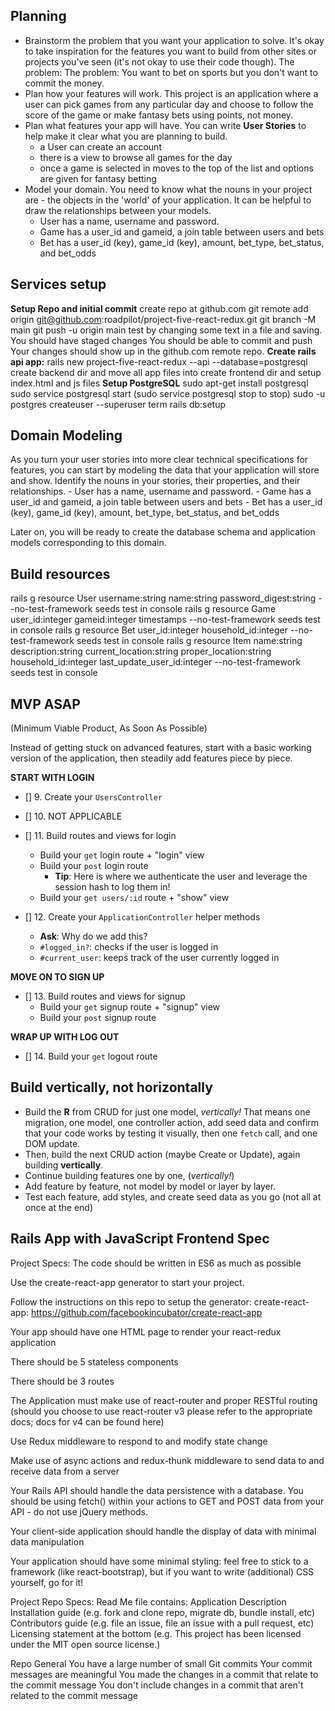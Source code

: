 ## Planning

- Brainstorm the problem that you want your application to solve. It's okay to take inspiration for the features you want to build from other sites or projects you've seen (it's not okay to use their code though).
    The problem: The problem: You want to bet on sports but you don't want to commit the money. 
- Plan how your features will work.
    This project is an application where a user can pick games from any particular day and choose to follow the score of the game or make fantasy bets using points, not money.
- Plan what features your app will have. You can write **User Stories** to help make it clear what you are planning to build.
    - a User can create an account
    - there is a view to browse all games for the day
    - once a game is selected in moves to the top of the list and options are given for fantasy betting
- Model your domain. You need to know what the nouns in your project are - the objects in the 'world' of your application. It can be helpful to draw the relationships between your models.
    - User has a name, username and password.
    - Game has a user_id and gameid, a join table between users and bets
    - Bet has a user_id (key), game_id (key), amount, bet_type, bet_status, and bet_odds 
    
## Services setup
**Setup Repo and initial commit**
    create repo at github.com
    git remote add origin git@github.com:roadpilot/project-five-react-redux.git
    git branch -M main
    git push -u origin main
    test by changing some text in a file and saving.
    You should have staged changes
    You should be able to commit and push
    Your changes should show up in the github.com remote repo.
**Create rails api app:**
    rails new project-five-react-redux --api --database=postgresql
    create backend dir and move all app files into
    create frontend dir and setup index.html and js files
**Setup PostgreSQL**
    sudo apt-get install postgresql
    sudo service postgresql start (sudo service postgresql stop to stop)
    sudo -u postgres createuser --superuser term
    rails db:setup

## Domain Modeling
As you turn your user stories into more clear technical specifications for features, you can start by modeling the data that your application will store and show. Identify the nouns in your stories, their properties, and their relationships.
    - User has a name, username and password.
    - Game has a user_id and gameid, a join table between users and bets
    - Bet has a user_id (key), game_id (key), amount, bet_type, bet_status, and bet_odds 

Later on, you will be ready to create the database schema and application models corresponding to this domain.

## Build resources
rails g resource User username:string name:string password_digest:string --no-test-framework
    seeds
    test in console
rails g resource Game user_id:integer gameid:integer timestamps --no-test-framework
    seeds
    test in console
rails g resource Bet user_id:integer household_id:integer --no-test-framework
    seeds
    test in console
rails g resource Item name:string description:string current_location:string proper_location:string household_id:integer last_update_user_id:integer --no-test-framework
    seeds
    test in console

## MVP ASAP
(Minimum Viable Product, As Soon As Possible)

Instead of getting stuck on advanced features, start with a basic working version of the application, then steadily add features piece by piece.

**START WITH LOGIN**

- [] 9. Create your `UsersController`

- [] 10. NOT APPLICABLE

- [] 11. Build routes and views for login
  - Build your `get` login route + "login" view
  - Build your `post` login route
      - **Tip**: Here is where we authenticate the user and leverage the session hash to log them in!
  - Build your `get users/:id` route + "show" view

- [] 12. Create your `ApplicationController` helper methods
  - **Ask**: Why do we add this?
  - `#logged_in?`: checks if the user is logged in
  - `#current_user`: keeps track of the user currently logged in

**MOVE ON TO SIGN UP**
- [] 13. Build routes and views for signup
  - Build your `get` signup route + "signup" view
  - Build your `post` signup route

**WRAP UP WITH LOG OUT**
- [] 14. Build your `get` logout route

## Build vertically, not horizontally

- Build the **R** from CRUD for just one model, _vertically!_ That means one migration, one model, one controller action, add seed data and confirm that your code works by testing it visually, then one `fetch` call, and one DOM update. 
- Then, build the next CRUD action (maybe Create or Update), again building **vertically**.
- Continue building features one by one, (_vertically!_)
- Add feature by feature, not model by model or layer by layer.
- Test each feature, add styles, and create seed data as you go (not all at once at the end)


## Rails App with JavaScript Frontend Spec

Project Specs:
The code should be written in ES6 as much as possible

Use the create-react-app generator to start your project.

Follow the instructions on this repo to setup the generator: create-react-app: https://github.com/facebookincubator/create-react-app

Your app should have one HTML page to render your react-redux application

There should be 5 stateless components

There should be 3 routes

The Application must make use of react-router and proper RESTful routing (should you choose to use react-router v3 please refer to the appropriate docs; docs for v4 can be found here)

Use Redux middleware to respond to and modify state change

Make use of async actions and redux-thunk middleware to send data to and receive data from a server

Your Rails API should handle the data persistence with a database. You should be using fetch() within your actions to GET and POST data from your API - do not use jQuery methods.

Your client-side application should handle the display of data with minimal data manipulation

Your application should have some minimal styling: feel free to stick to a framework (like react-bootstrap), but if you want to write (additional) CSS yourself, go for it!

Project Repo Specs:
Read Me file contains:
    Application Description
    Installation guide (e.g. fork and clone repo, migrate db, bundle install, etc)
    Contributors guide (e.g. file an issue, file an issue with a pull request, etc)
    Licensing statement at the bottom (e.g. This project has been licensed under the MIT open source license.)

Repo General
    You have a large number of small Git commits
    Your commit messages are meaningful
    You made the changes in a commit that relate to the commit message
    You don't include changes in a commit that aren't related to the commit message